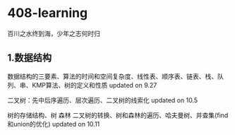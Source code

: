 # 408-learning
百川之水终到海，少年之志何时归
## 1.数据结构 
数据结构的三要素、算法的时间和空间复杂度、线性表、顺序表、链表、栈、队列、串、KMP算法、树的定义和性质 updated on 9.27

二叉树：先中后序遍历、层次遍历、二叉树的线索化 updated on 10.5

树的存储结构、树 森林 二叉树的转换、树和森林的遍历、哈夫曼树、并查集(find和union的优化) updated on 10.11
